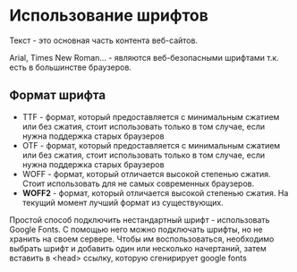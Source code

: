 # Использование шрифтов
Текст - это основная часть контента веб-сайтов.

Arial, Times New Roman... - являются веб-безопасными шрифтами т.к. есть в большинстве браузеров.

## Формат шрифта
- TTF - формат, который предоставляется с минимальным сжатием или без сжатия, стоит использовать только в том случае, если нужна поддержка старых браузеров
- OTF - формат, который предоставляется с минимальным сжатием или без сжатия, стоит использовать только в том случае, если нужна поддержка старых браузеров
- WOFF - формат, который отличается высокой степенью сжатия. Стоит использовать для не самых современных браузеров.
- **WOFF2** - формат, который отличается высокой степенью сжатия. На текущий момент лучший формат из существующих.

Простой способ подключить нестандартный шрифт - использовать Google Fonts.
С помощью него можно подключать шрифты, но не хранить на своем сервере.
Чтобы им воспользоваться, необходимо выбрать шрифт и добавить один или несколько начертаний, затем вставить в \<head\> ссылку, которую сгенирирует google fonts